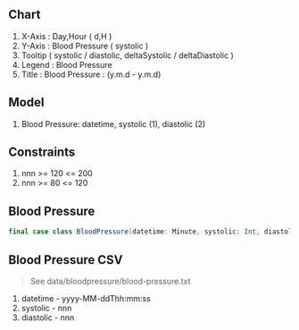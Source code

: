 Chart
-----
1. X-Axis : Day,Hour ( d,H )
2. Y-Axis : Blood Pressure ( systolic )
3. Tooltip ( systolic / diastolic, deltaSystolic / deltaDiastolic )
4. Legend : Blood Pressure
5. Title : Blood Pressure : (y.m.d - y.m.d)

Model
-----
1. Blood Pressure: datetime, systolic (1), diastolic (2)

Constraints
-----------
1. nnn >= 120 <= 200
2. nnn >= 80 <= 120

Blood Pressure
--------------
```scala
final case class BloodPressure(datetime: Minute, systolic: Int, diastolic: Int)
```

Blood Pressure CSV
------------------
>See data/bloodpressure/blood-pressure.txt
1. datetime - yyyy-MM-ddThh:mm:ss
2. systolic - nnn
3. diastolic - nnn